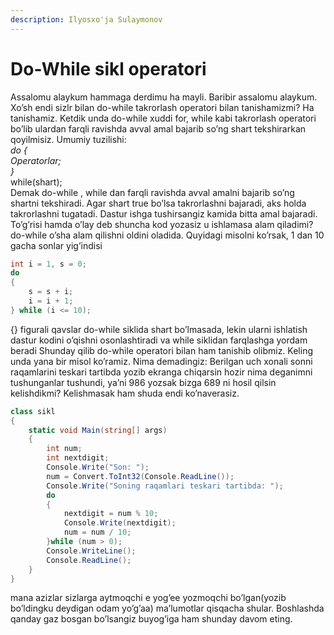 ```yaml
---
description: Ilyosxo'ja Sulaymonov
---
```


# Do-While sikl operatori

Assalomu alaykum hammaga derdimu ha mayli. Baribir assalomu alaykum. Xo’sh endi sizlr bilan do-while takrorlash operatori bilan tanishamizmi? Ha tanishamiz. Ketdik unda do-while xuddi for, while kabi takrorlash operatori bo’lib ulardan farqli ravishda avval amal bajarib so’ng shart tekshirarkan qoyilmisiz. Umumiy tuzilishi:  
_do {   
      Operatorlar;   
}_  
while\(shart\);   
Demak do-while , while dan farqli ravishda avval amalni bajarib so’ng shartni tekshiradi. Agar shart true bo’lsa takrorlashni bajaradi, aks holda takrorlashni tugatadi. Dastur ishga tushirsangiz kamida bitta amal bajaradi. To’g’risi hamda o’lay deb shuncha kod yozasiz u ishlamasa alam qiladimi? do-while o’sha alam qilishni oldini oladida. Quyidagi misolni ko’rsak, 1 dan 10 gacha sonlar yig’indisi

```csharp
int i = 1, s = 0;
do
{
    s = s + i;
    i = i + 1;
} while (i <= 10);
```

{} figurali qavslar do-while siklida shart bo’lmasada, lekin ularni ishlatish dastur kodini o’qishni osonlashtiradi va while siklidan farqlashga yordam beradi Shunday qilib do-while operatori bilan ham tanishib olibmiz. Keling unda yana bir misol ko’ramiz. Nima demadingiz: Berilgan uch xonali sonni raqamlarini teskari tartibda yozib ekranga chiqarsin hozir nima deganimni tushunganlar tushundi, ya’ni 986 yozsak bizga 689 ni hosil qilsin kelishdikmi? Kelishmasak ham shuda endi ko’naverasiz.

```csharp
class sikl
{
    static void Main(string[] args)
    {
        int num;
        int nextdigit;
        Console.Write("Son: ");
        num = Convert.ToInt32(Console.ReadLine());
        Console.Write("Soning raqamlari teskari tartibda: ");
        do
        {
            nextdigit = num % 10;
            Console.Write(nextdigit);
            num = num / 10;
        }while (num > 0);
        Console.WriteLine();
        Console.ReadLine();
    }
}	
```

mana azizlar sizlarga aytmoqchi e yog’ee yozmoqchi bo’lgan\(yozib bo’ldingku deydigan odam yo’g’aa\) ma’lumotlar qisqacha shular. Boshlashda qanday gaz bosgan bo’lsangiz buyog’iga ham shunday davom eting.


